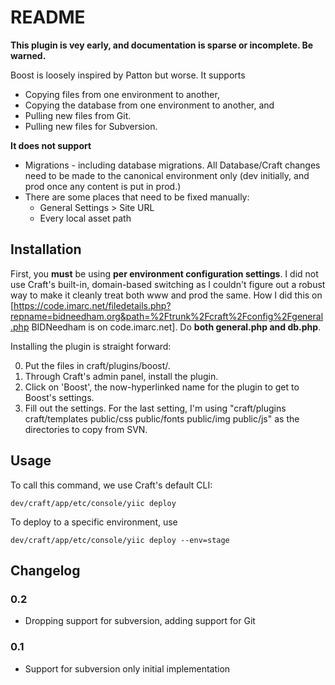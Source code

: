 README
======

**This plugin is vey early, and documentation is sparse or incomplete. Be warned.**

Boost is loosely inspired by Patton but worse. It supports

* Copying files from one environment to another,
* Copying the database from one environment to another, and
* Pulling new files from Git.
* Pulling new files for Subversion.

**It does not support**

* Migrations - including database migrations. All Database/Craft changes need to be made to the canonical environment only (dev initially, and prod once any content is put in prod.)
* There are some places that need to be fixed manually:
	* General Settings > Site URL
	* Every local asset path

Installation
------------

First, you **must** be using **per environment configuration settings**. I did not use Craft's built-in, domain-based switching as I couldn't figure out a robust way to make it cleanly treat both www and prod the same. How I did this on [https://code.imarc.net/filedetails.php?repname=bidneedham.org&path=%2Ftrunk%2Fcraft%2Fconfig%2Fgeneral.php BIDNeedham is on code.imarc.net]. Do **both general.php and db.php**.

Installing the plugin is straight forward: 

0. Put the files in craft/plugins/boost/.
0. Through Craft's admin panel, install the plugin.
0. Click on 'Boost', the now-hyperlinked name for the plugin to get to Boost's settings.
0. Fill out the settings. For the last setting, I'm using "craft/plugins craft/templates public/css public/fonts public/img public/js" as the directories to copy from SVN.

Usage
-----

To call this command, we use Craft's default CLI:

	dev/craft/app/etc/console/yiic deploy

To deploy to a specific environment, use

	dev/craft/app/etc/console/yiic deploy --env=stage


Changelog
---------

### 0.2

* Dropping support for subversion, adding support for Git

### 0.1

* Support for subversion only initial implementation
